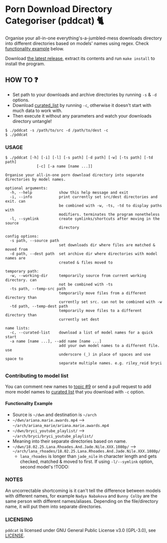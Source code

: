 # Porn Download Directory Categoriser (pddcat) 🐈
Organise your all-in-one everything's-a-jumbled-mess downloads directory into different directories based on models' names using regex. Check [functionality example](#functionality-example) below.

Download [the latest release](https://github.com/kittenparry/pddcat/releases/latest), extract its contents and run `make install` to install the program.

## HOW TO ❓
* Set path to your downloads and archive directories by running `-s` & `-d` options.
* Download [curated_list](db/curated_list.txt) by running `-c`, otherwise it doesn't start with much data to work with.
* Then execute it without any parameters and watch your downloads directory untangle!
```
$ ./pddcat -s /path/to/src -d /path/to/dest -c
$ ./pddcat
```

### USAGE
```
$ ./pddcat [-h] [-i] [-l] [-s path] [-d path] [-w] [-ts path] [-td path]
              [-c] [-a name [name ...]]

Organise your all-in-one porn download directory into separate directories by model names.

optional arguments:
  -h, --help            show this help message and exit
  -i, --info            print currently set src/dest directories and exit. can
                        be combined with -w, -ts, -td to display paths with
                        modifiers. terminates the program nonetheless
  -l, --symlink         create symlinks/shortcuts after moving in the source
                        directory

config options:
  -s path, --source path
                        set downloads dir where files are matched & moved from
  -d path, --dest path  set archive dir where directories with model names are
                        created & files moved to

temporary path:
  -w, --working-dir     temporarily source from current working directory. can
                        not be combined with -ts
  -ts path, --temp-src path
                        temporarily move files from a different directory than
                        currently set src. can not be combined with -w
  -td path, --temp-dest path
                        temporarily move files to a different directory than
                        currently set dest

name lists:
  -c, --curated-list    download a list of model names for a quick start
  -a name [name ...], --add name [name ...]
                        add your own model names to a different file. use
                        underscore (_) in place of spaces and use space to
                        separate multiple names. e.g. riley_reid bryci

```

### Contributing to model list
You can comment new names to [topic #9](https://github.com/kittenparry/pddcat/issues/9) or send a pull request to add more model names to [curated list](db/curated_list.txt) that you download with `-c` option.

#### Functionality Example
 * Source is `~/dwn` and destination is `~/arch`
 * `~/dwn/ariana.marie.awards.mp4` --> `~/arch/ariana_marie/ariana.marie.awards.mp4`
 * `~/dwn/bryci_youtube_playlist/` --> `~/arch/bryci/bryci_youtube_playlist/`
 * Meaning into their separate directories based on name.
 * `~/dwn/18.02.25.Lana.Rhoades.And.Jade.Nile.XXX.1080p/` --> `~/arch/lana_rhoades/18.02.25.Lana.Rhoades.And.Jade.Nile.XXX.1080p/`
   * `lana_rhoades` is longer than `jade_nile` in character length and gets checked, matched & moved to first. If using `-l/--symlink` option, second model's !TODO:

### NOTES
An uncorrectable shortcoming is it can't tell the difference between models with different names, for example `Nadya Nabakova` and `Bunny Colby` are the same person with different names/aliases. Depending on the file/directory name, it will put them into separate directories.

### LICENSING
`pddcat` is licensed under GNU General Public License v3.0 (GPL-3.0), see [LICENSE](LICENSE).
